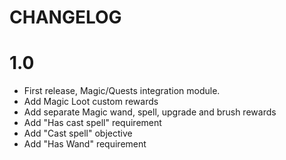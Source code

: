# CHANGELOG

# 1.0

 - First release, Magic/Quests integration module.
 - Add Magic Loot custom rewards
 - Add separate Magic wand, spell, upgrade and brush rewards
 - Add "Has cast spell" requirement
 - Add "Cast spell" objective
 - Add "Has Wand" requirement
